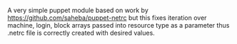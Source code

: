 A very simple puppet module based on work by https://github.com/saheba/puppet-netrc but this fixes iteration over machine, login, block arrays passed into resource type as a parameter thus .netrc file is correctly created with desired values.
